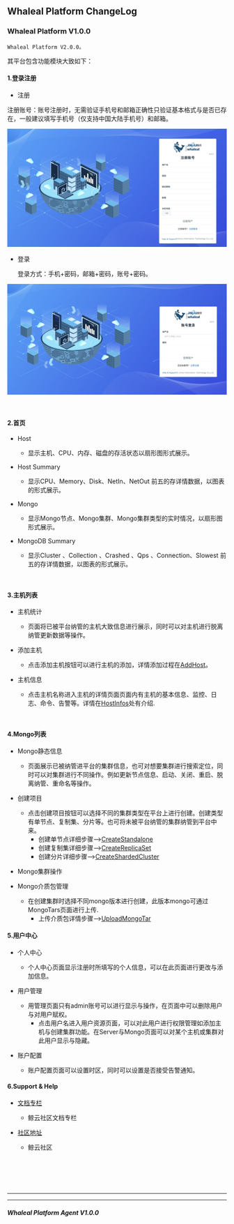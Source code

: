 ## Whaleal Platform ChangeLog

### Whaleal Platform V1.0.0

    Whaleal Platform V2.0.0。

其平台包含功能模块大致如下：
    
#### 1.登录注册

- 注册


注册账号：账号注册时，无需验证手机号和邮箱正确性只验证基本格式与是否已存在，一般建议填写手机号（仅支持中国大陆手机号）和邮箱。

![img_2.png](../../../images/whalealPlatformImages/register_page.png)


- 登录

  登录方式：手机+密码，邮箱+密码，账号+密码。

![img_1.png](../../../images/whalealPlatformImages/Login_page.png)

<br>

#### 2.首页


- Host

   - 显示主机、CPU、内存、磁盘的存活状态以扇形图形式展示。


- Host Summary

  - 显示CPU、Memory、Disk、NetIn、NetOut 前五的存详情数据，以图表的形式展示。

- Mongo

  - 显示Mongo节点、Mongo集群、Mongo集群类型的实时情况，以扇形图形式展示。

- MongoDB Summary

  - 显示Cluster 、Collection 、Crashed 、Qps 、Connection、Slowest 前五的存详情数据，以图表的形式展示。

<br>


#### 3.主机列表

- 主机统计
  
  - 页面将已被平台纳管的主机大致信息进行展示，同时可以对主机进行脱离纳管更新数据等操作。

- 添加主机

  - 点击添加主机按钮可以进行主机的添加，详情添加过程在[AddHost](../02-Usage/Host/AddHost.md)。

- 主机信息
  
  - 点击主机名称进入主机的详情页面页面内有主机的基本信息、监控、日志、命令、告警等。详情在[HostInfos](../02-Usage/Host/HostInfos.md)处有介绍.

<br>



#### 4.Mongo列表

- Mongo静态信息

  - 页面展示已被纳管进平台的集群信息，也可对想要集群进行搜索定位，同时可以对集群进行不同操作。例如更新节点信息、启动、关闭、重启、脱离纳管、重命名等操作。


- 创建项目

  - 点击创建项目按钮可以选择不同的集群类型在平台上进行创建。创建类型有单节点、复制集、分片等。也可将未被平台纳管的集群纳管到平台中来。
    - 创建单节点详细步骤-->[CreateStandalone](../02-Usage/MongoDB/CreateDeployment/CreateStandalone.md)
    - 创建复制集详细步骤-->[CreateReplicaSet](../02-Usage/MongoDB/CreateDeployment/CreateReplicaSet.md)
    - 创建分片详细步骤-->[CreateShardedCluster](../02-Usage/MongoDB/CreateDeployment/CreateShardedCluster.md)

- Mongo集群操作


- Mongo介质包管理

  - 在创建集群时选择不同mongo版本进行创建，此版本mongo可通过MongoTars页面进行上传.
    - 上传介质包详情步骤-->[UploadMongoTar](../02-Usage/MongoDB/UploadMongoTar.md)




####  5.用户中心

- 个人中心

  - 个人中心页面显示注册时所填写的个人信息，可以在此页面进行更改与添加信息。

- 用户管理

  - 用管理页面只有admin账号可以进行显示与操作，在页面中可以删除用户与对用户赋权。
    - 点击用户名进入用户资源页面，可以对此用户进行权限管理如添加主机与创建集群功能。在Server与Mongo页面可以对某个主机或集群对此用户显示与隐藏。

- 账户配置

  - 账户配置页面可以设置时区，同时可以设置是否接受告警通知。

####  6.Support & Help


- [文档专栏](https://docs.whaleal.com/)
  - 鲸云社区文档专栏


- [社区地址](https://www.whaleal.com/)
  - 鲸云社区

<br>
<br>
<br>
<br>



---
---



##### Whaleal Platform Agent V1.0.0

```



```